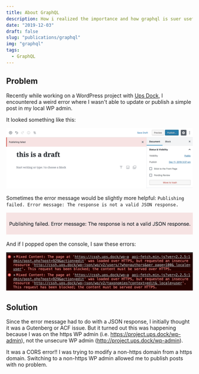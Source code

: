 ```yaml
---
title: About GraphQL
description: How i realized the importance and how graphql is suer useful
date: "2019-12-03"
draft: false
slug: "publications/graphql"
img: "graphql"
tags:
  - GraphQL
---
```


## Problem

Recently while working on a WordPress project with [Ups Dock](https://github.com/Upstatement/ups-dock), I encountered a weird error where I wasn't able to update or publish a simple post in my local WP admin.

It looked something like this:

![Draft fail](./draft-fail.png)

Sometimes the error message would be slightly more helpful: `Publishing failed. Error message: The response is not a valid JSON response.`

![Publish error](./publish-error.png)

And if I popped open the console, I saw these errors:

![Console errors](./console-errors.png)

## Solution

Since the error message had to do with a JSON response, I initially thought it was a Gutenberg or ACF issue. But it turned out this was happening because I was on the https WP admin (i.e. https://project.ups.dock/wp-admin), not the unsecure WP admin (http://project.ups.dock/wp-admin).

It was a CORS error!! I was trying to modify a non-https domain from a https domain. Switching to a non-https WP admin allowed me to publish posts with no problem.
